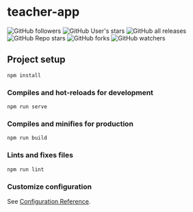 # teacher-app
![GitHub followers](https://img.shields.io/github/followers/tkahmedkamal?logo=github&style=for-the-badge) ![GitHub User's stars](https://img.shields.io/github/stars/tkahmedkamal?logo=github&style=for-the-badge) ![GitHub all releases](https://img.shields.io/github/downloads/tkahmedkamal/accessories-store/total?logo=Github&style=for-the-badge) ![GitHub Repo stars](https://img.shields.io/github/stars/tkahmedkamal/accessories-store?logo=Github&style=for-the-badge) ![GitHub forks](https://img.shields.io/github/forks/tkahmedkamal/accessories-store?logo=github&style=for-the-badge) ![GitHub watchers](https://img.shields.io/github/watchers/tkahmedkamal/accessories-store?logo=github&style=for-the-badge)

## Project setup
```
npm install
```

### Compiles and hot-reloads for development
```
npm run serve
```

### Compiles and minifies for production
```
npm run build
```

### Lints and fixes files
```
npm run lint
```

### Customize configuration
See [Configuration Reference](https://cli.vuejs.org/config/).
